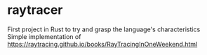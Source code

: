 # raytracer
First project in Rust to try and grasp the language's characteristics  
Simple implementation of https://raytracing.github.io/books/RayTracingInOneWeekend.html
